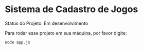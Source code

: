 <h1>Sistema de Cadastro de Jogos</h1>

Status do Projeto: Em desenvolvimento

Para rodar esse projeto em sua máquina, por favor digite:

```
node app.js
```
